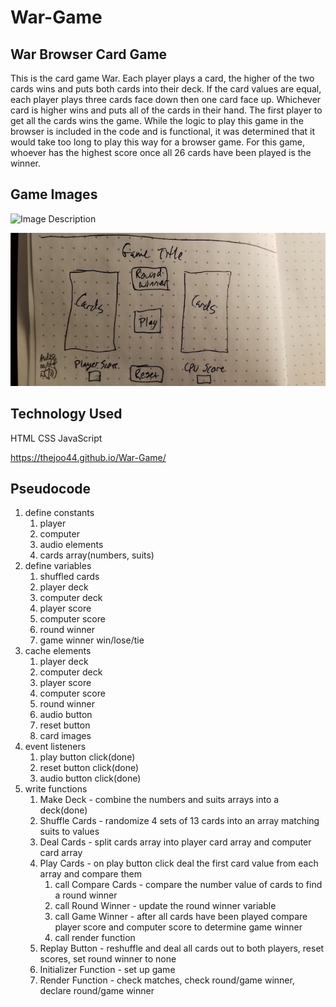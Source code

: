 # War-Game
## War Browser Card Game

This is the card game War.  Each player plays a card, the higher of the two cards wins and puts both cards into their deck.  If the card values are equal, each player plays three cards face down then one card face up.  Whichever card is higher wins and puts all of the cards in their hand.  The first player to get all the cards wins the game.  While the logic to play this game in the browser is included in the code and is functional, it was determined that it would take too long to play this way for a browser game.  For this game, whoever has the highest score once all 26 cards have been played is the winner.

## Game Images
![Image Description]()










![Image Description](./css/imgs/War-Wireframe.jpg)

## Technology Used
HTML
CSS
JavaScript

https://thejoo44.github.io/War-Game/

## Pseudocode

1. define constants
    1. player
    2. computer
    3. audio elements
    4. cards array(numbers, suits)
2. define variables
    1. shuffled cards
    2. player deck
    3. computer deck
    4. player score
    5. computer score
    6. round winner
    7. game winner win/lose/tie
3. cache elements
    1. player deck
    2. computer deck
    3. player score
    4. computer score
    5. round winner
    6. audio button
    7. reset button
    8. card images
4. event listeners
    1. play button click(done)
    2. reset button click(done)
    3. audio button click(done)
5. write functions
    1. Make Deck - combine the numbers and suits arrays into a deck(done)
    2. Shuffle Cards - randomize 4 sets of 13 cards into an array matching suits to values
    3. Deal Cards - split cards array into player card array and computer card array
    4. Play Cards - on play button click deal the first card value from each array and compare them
        1. call Compare Cards - compare the number value of cards to find a round winner 
        2. call Round Winner - update the round winner variable
        3. call Game Winner - after all cards have been played compare player score and computer score to determine game winner
        4. call render function
    5. Replay Button - reshuffle and deal all cards out to both players, reset scores, set round winner to none
    6. Initializer Function - set up game
    7. Render Function - check matches, check round/game winner, declare round/game winner 
